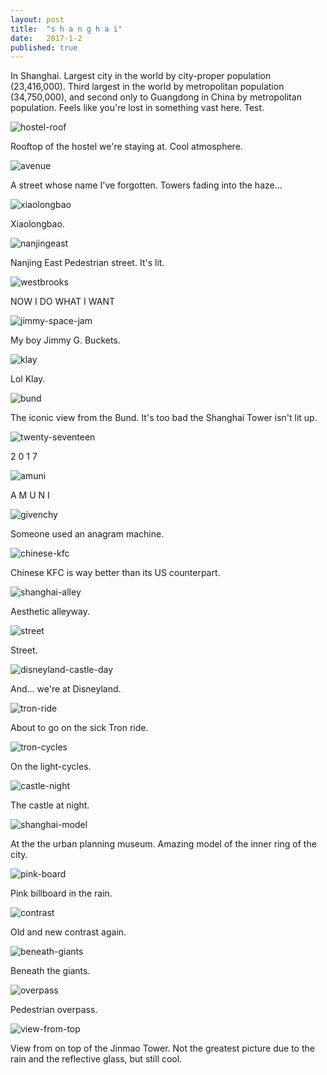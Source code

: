 ```yaml
---
layout: post
title:  "s h a n g h a i"
date:   2017-1-2
published: true
---
```


In Shanghai. Largest city in the world by city-proper population (23,416,000). Third largest in the world by metropolitan population (34,750,000), and second only to Guangdong in China by metropolitan population. Feels like you're lost in something vast here. Test.

![hostel-roof](https://lh3.googleusercontent.com/Pq1d5u5kI-3ttVgr-hQ19MJkftFNpDsoCLM04lOGnrJaiCDXaMlpJ7A99DXZ8IbgutEX6zI4dA=w1972-h1478-no)

Rooftop of the hostel we're staying at. Cool atmosphere. 


![avenue](https://lh3.googleusercontent.com/j6jLkBkfuSFjIS943z5MQcAVPSjnjkD_TuTOg_T4a5yDboHzBKhA003gYqXe6qnVQ2EVKv11xg=w1972-h1478-no)

A street whose name I've forgotten. Towers fading into the haze...

![xiaolongbao](https://lh3.googleusercontent.com/p6vPQno-zHGnDGpzBGDrWLts3biuChTvEPtSYPSRxbmwnYTVKakzYUobiaTXXpDLJj0m5a49uQ=w1110-h1478-no)

Xiaolongbao.

![nanjingeast](https://lh3.googleusercontent.com/vnH2wQLZZmHQ8UkmezNFEgAS13W7mpLU7njS2J9hTpx1kYHo8FIK2ftBhCL2OpKHnO77beLu7Q=w1110-h1478-no)

Nanjing East Pedestrian street. It's lit.

![westbrooks](https://lh3.googleusercontent.com/XO5oioX5qdYfYFN-soYNdGYMGHzSsiwi933D6eUKeZsjsF1Gg4D7f3dd1myPh5rh3nTm_hhDjw=w1110-h1478-no)

NOW I DO WHAT I WANT

![jimmy-space-jam](https://lh3.googleusercontent.com/t2MK_O_NzM8W4piYfRJbKuGHqIwhUXD7pY2z9j14xD6Qf3bWpsGWEfR-S2Lacy5g4mA4LYU4Ew=w1110-h1478-no)

My boy Jimmy G. Buckets.

![klay](https://lh3.googleusercontent.com/6NuRknn6lHUfhsiDvYbDb_dYCmkpDJkXBK16Ne5aMkIeODmbERelmui0hN8L7NpcsaktGt33dw=w1110-h1478-no)

Lol Klay.

![bund](https://lh3.googleusercontent.com/xBMjp_riwRVrlDMwTbXF0kIVGfnSsJzVSKAaBWYGmH_2qsIeXTfy8uQ4D4pj5MymNAgkYEYF7w=w1972-h1478-no)

The iconic view from the Bund. It's too bad the Shanghai Tower isn't lit up. 

![twenty-seventeen](https://lh3.googleusercontent.com/0XOUf2eLDrLyrD7Q4XAoXuxH4WOAoEp_e6OdLIdH8B3dC68dWDe7j1KMmwkVCLkwBNZ4Lsjk9g=w1972-h1478-no)

2 0 1 7

![amuni](https://lh3.googleusercontent.com/unHoLnpi8nJhSxUKlx22eWN4MkFBCpFmcriI2GUzZshQ5NsrRf3VBwYWz_0Jj5RrndmhKxZd7A=w1972-h1478-no)

A M U N I

![givenchy](https://lh3.googleusercontent.com/av9RsI_qupXRGK1lJ8MgKLUIWJS-5_DeT_7v4n2MPepWE-D2grYi1S30pLXGnOLfM2CT7boJ3w=w1972-h1478-no)

Someone used an anagram machine.

![chinese-kfc](https://lh3.googleusercontent.com/pvBsJ9vK0_VgT7UJz6OUCe7I3h_pohDaBSDWd798icVwdUqIOiIrjRceas79dSx_aLVKFQOAxA=w1110-h1478-no)

Chinese KFC is way better than its US counterpart. 

![shanghai-alley](https://lh3.googleusercontent.com/bt9HpezZPnCFqfyTCgiHFcDpcq9WXhE5NdXKcDPsVb3Bn59r-y04Zy099dNmmN3h_6GtDDSOUQ=w1972-h1478-no)

Aesthetic alleyway. 

![street](https://lh3.googleusercontent.com/cycp-FPfLJMD0QK4L8m1i0ToLKw9hrSP328GRKpCMsGXcZvX8pz5uoW2Em5kccHLcPFIIJHmdA=w1972-h1478-no)

Street.

![disneyland-castle-day](https://lh3.googleusercontent.com/iNqMgJwMyLJckD_SI9Nn7Uk4xRdub4XNM4pp9NgebWDrPUwEPAA-ab-YRhbw5rLKzTttRKtTiA=w1972-h1478-no)

And... we're at Disneyland.

![tron-ride](https://lh3.googleusercontent.com/nKWAACHHXJJ9FrSmW8JiS8s50DBAkwc2jNAf5eFdWORC-1JucvdoeSCRBcwUF94VDkbozdex3Q=w1972-h1478-no)

About to go on the sick Tron ride.

![tron-cycles](https://lh3.googleusercontent.com/W5nFrqHAxumwYCVwxEwdD0SX6SUe9JiXuX1EI82M6zOlt2y5WIFsdtKrM7Jc9z1b2w_L1sbsJg=w1110-h1478-no)

On the light-cycles.

![castle-night](https://lh3.googleusercontent.com/CBc-szmmHOgECvCl79EnvLao9kVOLJe6OHP6HCFLrnVrToKZf_EJlz8BcbsnpxT4lOeiGzYBqg=w1972-h1478-no)

The castle at night. 

![shanghai-model](https://lh3.googleusercontent.com/oD4rOeZr5BEK-xPizA2iq00uvu56Qp8bBhxp60F-dBRbkZMXbOVdBnqjnVguvMNQi5TwKZ3ocA=w1747-h1310-no)

At the the urban planning museum. Amazing model of the inner ring of the city.

![pink-board](https://lh3.googleusercontent.com/0mBTiQ98pjy36N3UrdnBf_S7dmj8T2L8Lza7UX1-i2c8KqD_I3uwIL-WzAMDM2toyvFkxnjOxw=w1747-h1310-no) 

Pink billboard in the rain.

![contrast](https://lh3.googleusercontent.com/ZvpLVYbmf-1VyuwwNlvr78Ug-HRvSCZtWE1RPdNpjN1XC5nsSEGRr2T2Fa88RtjSSFaWjL8vDQ=w1747-h1310-no)

Old and new contrast again.

![beneath-giants](https://lh3.googleusercontent.com/1FV1N2kwavEdJIQgL-dkBVcrwXsSPpIE5evI0cHKn8agrFATx-IIo6zMpyGlWKZJlUC77Mm2hA=w983-h1310-no)

Beneath the giants.

![overpass](https://lh3.googleusercontent.com/YW-b6jFAKk7ngMnCXE_1FLWuosloH88iQUivRiklTAvTfeZJblm_-OWVPQkMUJ8yLVyYCO5-Tg=w1747-h1310-no)

Pedestrian overpass.

![view-from-top](https://lh3.googleusercontent.com/o_pMOxt4LZL2wDGrIVdDXvs1Na1sricrIrTEM9ZW8vefzCL-kNx1V4F_Q6TyOgAT_tlaxEfllA=w1747-h1310-no)

View from on top of the Jinmao Tower. Not the greatest picture due to the rain and the reflective glass, but still cool.
